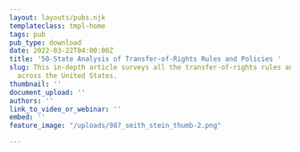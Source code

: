 ```yaml
---
layout: layouts/pubs.njk
templateclass: tmpl-home
tags: pub
pub_type: download
date: 2022-03-22T04:00:00Z
title: '50-State Analysis of Transfer-of-Rights Rules and Policies '
slug: This in-depth article surveys all the transfer-of-rights rules and policies
  across the United States.
thumbnail: ''
document_upload: ''
authors: ''
link_to_video_or_webinar: ''
embed: ''
feature_image: "/uploads/987_smith_stein_thumb-2.png"

---
```

